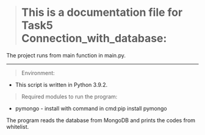 > # This is a documentation file for Task5 Connection_with_database:

The project runs from main function in main.py.

---
> Environment:

* This script is written in Python 3.9.2.

> Required modules to run the program:

* pymongo - install with command in cmd:pip install pymongo

The program reads the database from MongoDB and prints the codes from whitelist.
